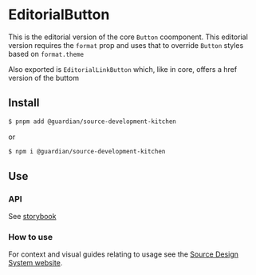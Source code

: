 # EditorialButton

This is the editorial version of the core `Button` coomponent. This editorial version
requires the `format` prop and uses that to override `Button` styles based on
`format.theme`

Also exported is `EditorialLinkButton` which, like in core, offers a href version of the buttom

## Install

```sh
$ pnpm add @guardian/source-development-kitchen
```

or

```sh
$ npm i @guardian/source-development-kitchen
```

## Use

### API

See [storybook](https://guardian.github.io/storybooks/?path=/story/source-development-kitchen_react-components-editorialbutton--when-primary)

### How to use

For context and visual guides relating to usage see the [Source Design System website](https://theguardian.design/2a1e5182b/p/435225-button).
